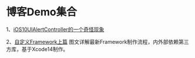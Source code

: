 # 博客Demo集合

1、[iOS10UIAlertController的一个奇怪现象](https://www.jianshu.com/p/c1b60b83931d)

2、[自定义Framework上篇](https://www.jianshu.com/p/84b8178e30af) 图文详解最新Framework制作流程，内外部依赖第三方库，基于Xcode14制作。
